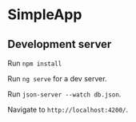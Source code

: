# SimpleApp



## Development server
Run `npm install`

Run `ng serve` for a dev server.

Run `json-server --watch db.json`.

Navigate to `http://localhost:4200/`. 

